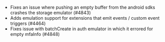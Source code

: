 - Fixes an issue where pushing an empty buffer from the android sdks crashes the storage emulator (#4843)
- Adds emulation support for extensions that emit events / custom event triggers (#4464)
- Fixes issue with batchCreate in auth emulator in which it errored for empty mfaInfo (#4848)
